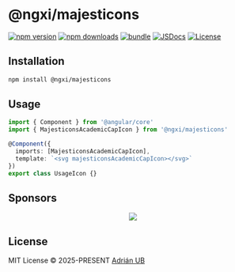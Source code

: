 # @ngxi/majesticons

[![npm version][npm-version-src]][npm-version-href]
[![npm downloads][npm-downloads-src]][npm-downloads-href]
[![bundle][bundle-src]][bundle-href]
[![JSDocs][jsdocs-src]][jsdocs-href]
[![License][license-src]][license-href]

## Installation

```sh
npm install @ngxi/majesticons
```

## Usage

```ts
import { Component } from '@angular/core'
import { MajesticonsAcademicCapIcon } from '@ngxi/majesticons'

@Component({
  imports: [MajesticonsAcademicCapIcon],
  template: `<svg majesticonsAcademicCapIcon></svg>`
})
export class UsageIcon {}
```

## Sponsors

<p align="center">
  <a href="https://cdn.jsdelivr.net/gh/adrian-ub/static/sponsors.svg">
    <img src='https://cdn.jsdelivr.net/gh/adrian-ub/static/sponsors.svg'/>
  </a>
</p>

## License

MIT License © 2025-PRESENT [Adrián UB](https://github.com/adrian-ub)

<!-- Badges -->

[npm-version-src]: https://img.shields.io/npm/v/@ngxi/majesticons?style=flat&colorA=080f12&colorB=1fa669
[npm-version-href]: https://npmjs.com/package/@ngxi/majesticons
[npm-downloads-src]: https://img.shields.io/npm/dm/@ngxi/majesticons?style=flat&colorA=080f12&colorB=1fa669
[npm-downloads-href]: https://npmjs.com/package/@ngxi/majesticons
[bundle-src]: https://img.shields.io/bundlephobia/minzip/@ngxi/majesticons?style=flat&colorA=080f12&colorB=1fa669&label=minzip
[bundle-href]: https://bundlephobia.com/result?p=@ngxi/majesticons
[license-src]: https://img.shields.io/npm/l/@ngxi/majesticons?style=flat&colorA=080f12&colorB=1fa669
[license-href]: https://github.com/adrian-ub/ngxi/blob/main/LICENSE
[jsdocs-src]: https://img.shields.io/badge/jsdocs-reference-080f12?style=flat&colorA=080f12&colorB=1fa669
[jsdocs-href]: https://www.jsdocs.io/package/@ngxi/majesticons
